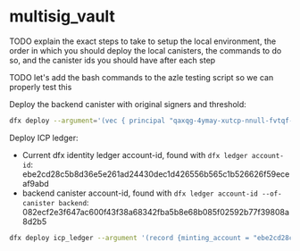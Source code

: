 # multisig_vault

TODO explain the exact steps to take to setup the local environment, the order in which you should deploy the local canisters, the commands to do so, and the canister ids you should have after each step

TODO let's add the bash commands to the azle testing script so we can properly test this

Deploy the backend canister with original signers and threshold:

```bash
dfx deploy --argument='(vec { principal "qaxqg-4ymay-xutcp-nnull-fvtqf-5p6d4-mxbja-i6t5s-wz7kb-csadv-qqe" }, 1)' backend
```

Deploy ICP ledger:

* Current dfx identity ledger account-id, found with `dfx ledger account-id`: ebe2cd28c5b8d36e5e261ad24430dec1d426556b565c1b526626f59eceaf9abd
* backend canister account-id, found with `dfx ledger account-id --of-canister backend`: 082ecf2e3f647ac600f43f38a68342fba5b8e68b085f02592b77f39808a8d2b5

```bash
dfx deploy icp_ledger --argument '(record {minting_account = "ebe2cd28c5b8d36e5e261ad24430dec1d426556b565c1b526626f59eceaf9abd"; initial_values = vec { record { "082ecf2e3f647ac600f43f38a68342fba5b8e68b085f02592b77f39808a8d2b5"; record { e8s=100_000_000_000 } }; }; send_whitelist = vec {}})'
```